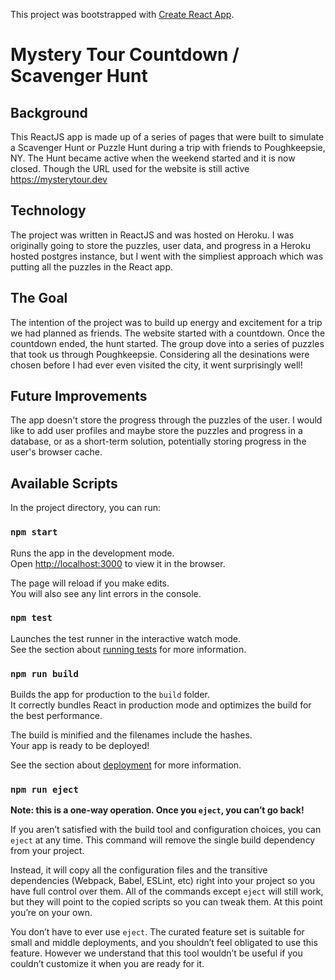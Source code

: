 This project was bootstrapped with [Create React App](https://github.com/facebook/create-react-app).

# Mystery Tour Countdown / Scavenger Hunt

## Background
This ReactJS app is made up of a series of pages that were built to simulate a Scavenger Hunt or Puzzle Hunt during a trip with friends to Poughkeepsie, NY. The Hunt became active when the weekend started and it is now closed. Though the URL used for the website is still active https://mysterytour.dev 

## Technology
The project was written in ReactJS and was hosted on Heroku. I was originally going to store the puzzles, user data, and progress in a Heroku hosted postgres instance, but I went with the simpliest approach which was putting all the puzzles in the React app.

## The Goal
The intention of the project was to build up energy and excitement for a trip we had planned as friends. The website started with a countdown. Once the countdown ended, the hunt started. The group dove into a series of puzzles that took us through Poughkeepsie. Considering all the desinations were chosen before I had ever even visited the city, it went surprisingly well!

## Future Improvements
The app doesn't store the progress through the puzzles of the user. I would like to add user profiles and maybe store the puzzles and progress in a database, or as a short-term solution, potentially storing progress in the user's browser cache.

## Available Scripts

In the project directory, you can run:

### `npm start`

Runs the app in the development mode.<br>
Open [http://localhost:3000](http://localhost:3000) to view it in the browser.

The page will reload if you make edits.<br>
You will also see any lint errors in the console.

### `npm test`

Launches the test runner in the interactive watch mode.<br>
See the section about [running tests](https://facebook.github.io/create-react-app/docs/running-tests) for more information.

### `npm run build`

Builds the app for production to the `build` folder.<br>
It correctly bundles React in production mode and optimizes the build for the best performance.

The build is minified and the filenames include the hashes.<br>
Your app is ready to be deployed!

See the section about [deployment](https://facebook.github.io/create-react-app/docs/deployment) for more information.

### `npm run eject`

**Note: this is a one-way operation. Once you `eject`, you can’t go back!**

If you aren’t satisfied with the build tool and configuration choices, you can `eject` at any time. This command will remove the single build dependency from your project.

Instead, it will copy all the configuration files and the transitive dependencies (Webpack, Babel, ESLint, etc) right into your project so you have full control over them. All of the commands except `eject` will still work, but they will point to the copied scripts so you can tweak them. At this point you’re on your own.

You don’t have to ever use `eject`. The curated feature set is suitable for small and middle deployments, and you shouldn’t feel obligated to use this feature. However we understand that this tool wouldn’t be useful if you couldn’t customize it when you are ready for it.
